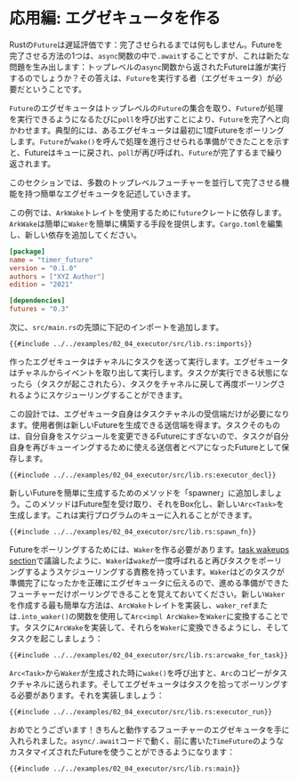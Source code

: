 <!-- # Applied: Build an Executor -->
# 応用編: エグゼキュータを作る

<!-- Rust's `Future`s are lazy: they won't do anything unless actively driven to -->
<!-- completion. One way to drive a future to completion is to `.await` it inside -->
<!-- an `async` function, but that just pushes the problem one level up: who will -->
<!-- run the futures returned from the top-level `async` functions? The answer is -->
<!-- that we need a `Future` executor. -->

Rustの`Future`は遅延評価です：完了させられるまでは何もしません。Futureを完了させる方法の1つは、`async`関数の中で`.await`することですが、これは新たな問題を生み出します：トップレベルの`async`関数から返されたFutureは誰が実行するのでしょうか？その答えは、`Future`を実行する者（エグゼキュータ）が必要だということです。

<!-- `Future` executors take a set of top-level `Future`s and run them to completion -->
<!-- by calling `poll` whenever the `Future` can make progress. Typically, an -->
<!-- executor will `poll` a future once to start off. When `Future`s indicate that -->
<!-- they are ready to make progress by calling `wake()`, they are placed back -->
<!-- onto a queue and `poll` is called again, repeating until the `Future` has -->
<!-- completed. -->

`Future`のエグゼキュータはトップレベルの`Future`の集合を取り、`Future`が処理を実行できるようになるたびに`poll`を呼び出すことにより、`Future`を完了へと向かわせます。典型的には、あるエグゼキュータは最初に1度Futureをポーリングします。`Future`が`wake()`を呼んで処理を進行させられる準備ができたことを示すと、Futureはキューに戻され、`poll`が再び呼ばれ、`Future`が完了するまで繰り返されます。

<!-- In this section, we'll write our own simple executor capable of running a large -->
<!-- number of top-level futures to completion concurrently. -->

このセクションでは、多数のトップレベルフューチャーを並行して完了させる機能を持つ簡単なエグゼキュータを記述していきます。

<!-- For this example, we depend on the `futures` crate for the `ArcWake` trait, -->
<!-- which provides an easy way to construct a `Waker`. Edit `Cargo.toml` to add -->
<!-- a new dependency: -->

この例では、`ArkWake`トレイトを使用するために`future`クレートに依存します。`ArkWake`は簡単に`Waker`を簡単に構築する手段を提供します。`Cargo.toml`を編集し、新しい依存を追加してください。

```toml
[package]
name = "timer_future"
version = "0.1.0"
authors = ["XYZ Author"]
edition = "2021"

[dependencies]
futures = "0.3"
```

<!-- Next, we need the following imports at the top of `src/main.rs`: -->

次に、`src/main.rs`の先頭に下記のインポートを追加します。

```rust,ignore
{{#include ../../examples/02_04_executor/src/lib.rs:imports}}
```

<!-- Our executor will work by sending tasks to run over a channel. The executor -->
<!-- will pull events off of the channel and run them. When a task is ready to -->
<!-- do more work (is awoken), it can schedule itself to be polled again by -->
<!-- putting itself back onto the channel. -->

作ったエグゼキュータはチャネルにタスクを送って実行します。エグゼキュータはチャネルからイベントを取り出して実行します。タスクが実行できる状態になったら（タスクが起こされたら）、タスクをチャネルに戻して再度ポーリングされるようにスケジューリングすることができます。

<!-- In this design, the executor itself just needs the receiving end of the task -->
<!-- channel. The user will get a sending end so that they can spawn new futures. -->
<!-- Tasks themselves are just futures that can reschedule themselves, so we'll -->
<!-- store them as a future paired with a sender that the task can use to requeue -->
<!-- itself. -->

この設計では、エグゼキュータ自身はタスクチャネルの受信端だけが必要になります。使用者側は新しいFutureを生成できる送信端を得ます。タスクそのものは、自分自身をスケジュールを変更できるFutureにすぎないので、タスクが自分自身を再びキューイングするために使える送信者とペアになったFutureとして保存します。

```rust,ignore
{{#include ../../examples/02_04_executor/src/lib.rs:executor_decl}}
```

<!-- Let's also add a method to spawner to make it easy to spawn new futures. -->
<!-- This method will take a future type, box it, and create a new `Arc<Task>` with -->
<!-- it inside which can be enqueued onto the executor. -->

新しいFutureを簡単に生成するためのメソッドを「spawner」に追加しましょう。このメソッドはFuture型を受け取り、それをBox化し、新しい`Arc<Task>`を生成します。これは実行プログラムのキューに入れることができます。

```rust,ignore
{{#include ../../examples/02_04_executor/src/lib.rs:spawn_fn}}
```

<!-- To poll futures, we'll need to create a `Waker`. -->
<!-- As discussed in the [task wakeups section], `Waker`s are responsible -->
<!-- for scheduling a task to be polled again once `wake` is called. Remember that -->
<!-- `Waker`s tell the executor exactly which task has become ready, allowing -->
<!-- them to poll just the futures that are ready to make progress. The easiest way -->
<!-- to create a new `Waker` is by implementing the `ArcWake` trait and then using -->
<!-- the `waker_ref` or `.into_waker()` functions to turn an `Arc<impl ArcWake>` -->
<!-- into a `Waker`. Let's implement `ArcWake` for our tasks to allow them to be -->
<!-- turned into `Waker`s and awoken: -->

Futureをポーリングするためには、`Waker`を作る必要があります。[task wakeups section]で議論したように、`Waker`は`wake`が一度呼ばれると再びタスクをポーリングするようスケジューリングする責務を持っています。`Waker`はどのタスクが準備完了になったかを正確にエグゼキュータに伝えるので、進める準備ができたフューチャーだけポーリングできることを覚えておいてください。新しい`Waker`を作成する最も簡単な方法は、`ArcWake`トレイトを実装し、`waker_ref`または`.into_waker()`の関数を使用して`Arc<impl ArcWake>`を`Waker`に変換することです。タスクに`ArcWake`を実装して、それらを`Waker`に変換できるようにし、そしてタスクを起こしましょう：

```rust,ignore
{{#include ../../examples/02_04_executor/src/lib.rs:arcwake_for_task}}
```

<!-- When a `Waker` is created from an `Arc<Task>`, calling `wake()` on it will -->
<!-- cause a copy of the `Arc` to be sent onto the task channel. Our executor then -->
<!-- needs to pick up the task and poll it. Let's implement that: -->

`Arc<Task>`から`Waker`が生成された時に`wake()`を呼び出すと、`Arc`のコピーがタスクチャネルに送られます。そしてエグゼキュータはタスクを拾ってポーリングする必要があります。それを実装しましょう：

```rust,ignore
{{#include ../../examples/02_04_executor/src/lib.rs:executor_run}}
```

<!-- Congratulations! We now have a working futures executor. We can even use it -->
<!-- to run `async/.await` code and custom futures, such as the `TimerFuture` we -->
<!-- wrote earlier: -->

おめでとうございます！きちんと動作するフューチャーのエグゼキュータを手に入れられました。`async/.await`コードで動く、前に書いた`TimeFuture`のようなカスタマイズされたFutureを使うことができるようになります：

```rust,edition2018,ignore
{{#include ../../examples/02_04_executor/src/lib.rs:main}}
```

[task wakeups section]: ./03_wakeups.md
